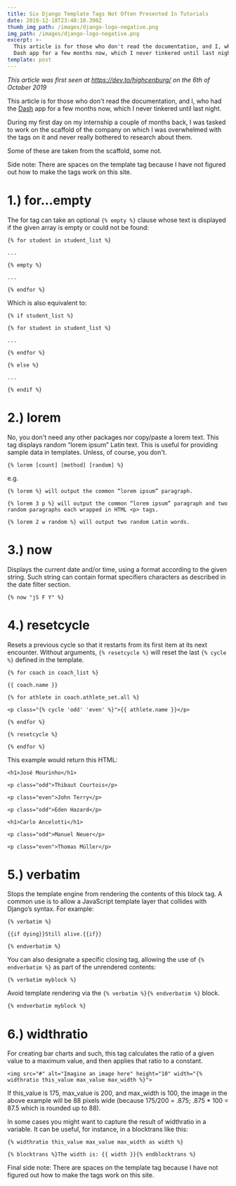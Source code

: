 ```yaml
---
title: Six Django Template Tags Not Often Presented In Tutorials
date: 2019-12-18T23:48:18.398Z
thumb_img_path: /images/django-logo-negative.png
img_path: /images/django-logo-negative.png
excerpt: >-
  This article is for those who don't read the documentation, and I, who had the
  Dash app for a few months now, which I never tinkered until last night.
template: post
---
```

*This article was first seen at https://dev.to/highcenburg/ on the 6th of October 2019*

This article is for those who don't read the documentation, and I, who had the [Dash](https://kapeli.com/das) app for a few months now, which I never tinkered until last night.

During my first day on my internship a couple of months back, I was tasked to work on the scaffold of the company on which I was overwhelmed with the tags on it and never really bothered to research about them.

Some of these are taken from the scaffold, some not.

Side note: There are spaces on the template tag because I have not figured out how to make the tags work on this site.

# **1.) for...empty**

The for tag can take an optional `{% empty %}` clause whose text is displayed if the given array is empty or could not be found:

`{% for student in student_list %}`

`...`

`{% empty %}`

`...`

`{% endfor %}`

Which is also equivalent to:

`{% if student_list %}`

`{% for student in student_list %}`

`...`

`{% endfor %}`

`{% else %}`

`...`

`{% endif %}`

# **2.) lorem**

No, you don't need any other packages nor copy/paste a lorem text. This tag displays random “lorem ipsum” Latin text. This is useful for providing sample data in templates. Unless, of course, you don't.

`{% lorem [count] [method] [random] %}`

e.g.

`{% lorem %} will output the common “lorem ipsum” paragraph.`

`{% lorem 3 p %} will output the common “lorem ipsum” paragraph and two random paragraphs each wrapped in HTML <p> tags.`

`{% lorem 2 w random %} will output two random Latin words.`

# 3.) now

Displays the current date and/or time, using a format according to the given string. Such string can contain format specifiers characters as described in the date filter section.

`{% now "jS F Y" %}`

# 4.) resetcycle

Resets a previous cycle so that it restarts from its first item at its next encounter. Without arguments,  `{% resetcycle %}` will reset the last `{% cycle %}` defined in the template.

`{% for coach in coach_list %}`

`{{ coach.name }}`

`{% for athlete in coach.athlete_set.all %}`

`<p class="{% cycle 'odd' 'even' %}">{{ athlete.name }}</p>`

`{% endfor %}`

`{% resetcycle %}`

`{% endfor %}`

This example would return this HTML:

`<h1>José Mourinho</h1>`

`<p class="odd">Thibaut Courtois</p>`

`<p class="even">John Terry</p>`

`<p class="odd">Eden Hazard</p>`

`<h1>Carlo Ancelotti</h1>`

`<p class="odd">Manuel Neuer</p>`

`<p class="even">Thomas Müller</p>`

# **5.) verbatim**

Stops the template engine from rendering the contents of this block tag. A common use is to allow a JavaScript template layer that collides with Django’s syntax. For example:

`{% verbatim %}`

`{{if dying}}Still alive.{{if}}`

`{% endverbatim %}`

You can also designate a specific closing tag, allowing the use of `{% endverbatim %}` as part of the unrendered contents:

`{% verbatim myblock %}`

Avoid template rendering via the `{% verbatim %}{% endverbatim %}` block.

`{% endverbatim myblock %}`

# **6.) widthratio**

For creating bar charts and such, this tag calculates the ratio of a given value to a maximum value, and then applies that ratio to a constant.

`<img src="#" alt="Imagine an image here" height="10" width="{% widthratio this_value max_value max_width %}">`

If this_value is 175, max_value is 200, and max_width is 100, the image in the above example will be 88 pixels wide (because 175/200 = .875; .875 * 100 = 87.5 which is rounded up to 88).

In some cases you might want to capture the result of widthratio in a variable. It can be useful, for instance, in a blocktrans like this:

`{% widthratio this_value max_value max_width as width %}`

`{% blocktrans %}The width is: {{ width }}{% endblocktrans %}`

Final side note: There are spaces on the template tag because I have not figured out how to make the tags work on this site.
